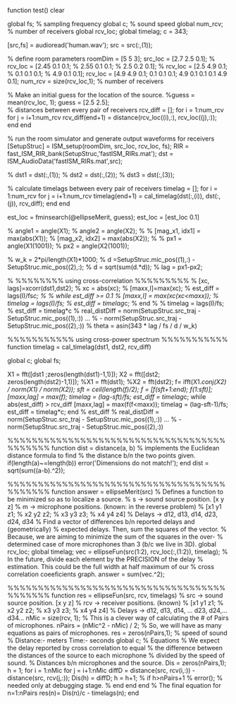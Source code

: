 function test()
clear

global fs; % sampling frequency
global c; % sound speed
global num_rcv; % number of receivers
global rcv_loc; 
global timelag;
c = 343; 

[src,fs] = audioread('human.wav');
src = src(:,(1));

% define room parameters
roomDim = [5    5    3];
src_loc = [2.7  2.5  0.1];
% rcv_loc = [2.45  0.1   0.1;
%            2.55  0.1   0.1;
%            2.5   0.2  0.1];
% rcv_loc = [2.5  4.9   0.1;
%            0.1  0.1   0.1;
%            4.9   0.1  0.1];
rcv_loc = [4.9  4.9   0.1;
            0.1  0.1   0.1;
            4.9   0.1  0.1
            0.1  4.9  0.1];
num_rcv = size(rcv_loc,1); % number of receivers

% Make an initial guess for the location of the source.
%guess = mean(rcv_loc, 1);
guess = [2.5 2.5];       
% distances between every pair of receivers
rcv_diff = [];
for i = 1:num_rcv
    for j = i+1:num_rcv
       rcv_diff(end+1) = distance(rcv_loc((i),:), rcv_loc((j),:));
    end
end

% run the room simulator and generate output waveforms for receivers
[SetupStruc] = ISM_setup(roomDim, src_loc, rcv_loc, fs);
RIR = fast_ISM_RIR_bank(SetupStruc,'fastISM_RIRs.mat');
dst = ISM_AudioData('fastISM_RIRs.mat',src);

% dst1 = dst(:,(1));
% dst2 = dst(:,(2));
% dst3 = dst(:,(3));

% calculate timelags between every pair of receivers
timelag = [];
for i = 1:num_rcv
    for j = i+1:num_rcv
       timelag(end+1) = cal_timelag(dst(:,(i)), dst(:,(j)), rcv_diff);
    end
end

est_loc = fminsearch(@ellipseMerit, guess);
est_loc = [est_loc 0.1]

% angle1 = angle(X1);
% angle2 = angle(X2);
% 
% [mag_x1, idx1] = max(abs(X1));
% [mag_x2, idx2] = max(abs(X2));
% 
% px1 = angle(X1(1001));
% px2 = angle(X2(1001));

% w_k = 2*pi/length(X1)*1000;
%  d =SetupStruc.mic_pos((1),:) - SetupStruc.mic_pos((2),:);
%  d = sqrt(sum(d.*d));
% lag = px1-px2;

% %%%%%%%% using cross-correlation %%%%%%%%%
% [xc, lags]=xcorr(dst1,dst2);
% xc = abs(xc);
% [maxx,I]=max(xc);
% est_diff = lags(I)/fs*c;
% 
% while est_diff >= 0.1 
%     [maxx,I] = max(xc(xc<maxx));
%     timelag = lags(I)/fs;
%     est_diff = timelag*c;
% end
% 
% timelag = lags(I)/fs;
% est_diff = timelag*c
% real_distDiff = norm(SetupStruc.src_traj - SetupStruc.mic_pos((1),:)) ...
%     - norm(SetupStruc.src_traj - SetupStruc.mic_pos((2),:))
% theta = asin(343 * lag / fs / d / w_k)

%%%%%%%%%%% using cross-power spectrum %%%%%%%%%%% 
function timelag = cal_timelag(dst1, dst2, rcv_diff)

global c;
global fs;

 X1 = fft([dst1 ;zeros(length(dst1)-1,1)]);
 X2 = fft([dst2; zeros(length(dst2)-1,1)]);
%X1 = fft(dst1);
%X2 = fft(dst2);
f= ifft(X1.*conj(X2) / norm(X1) / norm(X2));
sft = ceil(length(f)/2);
f = [f(sft+1:end); f(1:sft)];
[maxx,lag] = max(f);
timelag = (lag-sft)/fs;
est_diff = timelag*c;
while abs(est_diff) > rcv_diff 
    [maxx,lag] = max(f(f<maxx));
    timelag = (lag-sft-1)/fs;
    est_diff = timelag*c;
end
% est_diff
% real_distDiff = norm(SetupStruc.src_traj - SetupStruc.mic_pos((1),:)) ...
%     - norm(SetupStruc.src_traj - SetupStruc.mic_pos((2),:))


%%%%%%%%%%%%%%%%%%%%%%%%%%%%%%%%%%%%%%%%%%%
function dist = distance(a, b)
% implements the Euclidean distance formula to find
% the distance b/n the two points given.
if(length(a)~=length(b))
    error('Dimensions do not match!');
end
dist = sqrt(sum((a-b).^2));

%%%%%%%%%%%%%%%%%%%%%%%%%%%%%%%%%%%%%%%%%%%
function answer = ellipseMerit(src)
% Defines a function to be minimized so as to localize a source.
% s -> sound source position. [x y z]
% m -> microphone positions. (known: in the reverse problem)
% [x1 y1 z1;
% x2 y2 z2;
% x3 y3 z3;
% x4 y4 z4]
% Delays -> d12, d13, d14, d23, d24, d34
% Find a vector of differences b/n reported delays and (geometrically)
% expected delays. Then, sum the squares of the vector.
% Because, we are aiming to minimize the sum of the squares in the over-
% determined case of more microphones than 3 (b/c we live in 3D).
global rcv_loc;
global timelag;
vec = ellipseFun(src(1:2), rcv_loc(:,(1:2)), timelag);
% In the future, divide each element by the PRECISION of the delay
% estimation. This could be the full width at half maximum of our
% cross correlation coeeficients graph.
answer = sum(vec.^2);

%%%%%%%%%%%%%%%%%%%%%%%%%%%%%%%%%%%%%%%%%%%
function res = ellipseFun(src, rcv, timelags)
% src -> sound source position. [x y z]
% rcv -> receiver positions. (known)
% [x1 y1 z1;
% x2 y2 z2;
% x3 y3 z3;
% x4 y4 z4]
% Delays -> d12, d13, d14, ... d23, d24,... d34...
nMic = size(rcv, 1);
% This is a clever way of calculating the # of Pairs of microphones.
nPairs = (nMic^2 - nMic) / 2;
% So, we will have as many equations as pairs of microphones.
res = zeros(nPairs,1);
% speed of sound
% Distance:- meters Time:- seconds
global c;
% Equations
% We expect the delay reported by cross correlation to equal
% the difference between the distances of the source to each microphone
% divided by the speed of sound.
% Distances b/n microphones and the source.
Dis = zeros(nPairs,1);
h = 1;
for i = 1:nMic
    for j = i+1:nMic
        diffD = distance(src, rcv(i,:)) - distance(src, rcv(j,:));
        Dis(h) = diffD;
        h = h+1;
        % if h>nPairs+1
            % error(); % needed only at debugging stage.
        % end
    end
end
% The final equation
for n=1:nPairs
    res(n)= Dis(n)/c - timelags(n);
end
